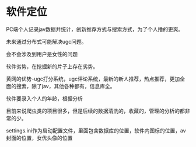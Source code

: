 # 软件定位

  

PC端个人记录jav数据并统计，创新推荐方式与搜索方式，为了个人撸的更爽。

  

未来通过分布式可能解决ugc问题。

  
会不会涉及到用户是女性的问题

  
软件劣势，在挖掘新的片子上存在劣势。

  
黄网的优势-ugc打分系统，ugc评论系统，最新的新人推荐，热点推荐，更加全面的搜索，除了jav，其他各种都有，信息库全。

软件要录入个人的年龄，根据分析

目前来说爬虫类的项目很多，但是后续的数据清洗的，收藏的，管理的分析的都非常的少。

  
  

settings.ini作为启动配置文件，里面包含数据库的位置，软件内图标的位置，av封面的位置，女优头像的位置